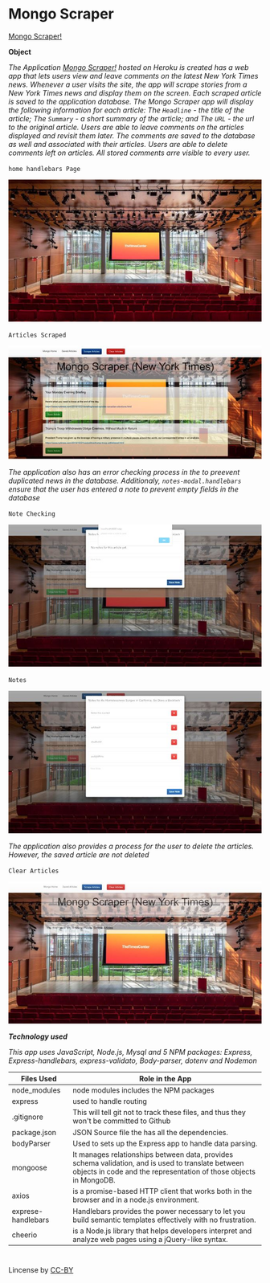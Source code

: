 # Mongo Scraper

[Mongo Scraper!](https://evening-savannah-93916.herokuapp.com/)

**Object**

_The Application [Mongo Scraper!](https://evening-savannah-93916.herokuapp.com) hosted on Heroku is created has a web app that lets users view and leave comments on the latest New York Times news. Whenever a user visits the site, the app will scrape stories from a New York Times news and display them on the screen. Each scraped article is saved to the application database. The Mongo Scraper app will display the following information for each article: The `Headline` - the title of the article; The `Summary` - a short summary of the article; and The `URL` - the url to the original article. Users are able to leave comments on the articles displayed and revisit them later. The comments are saved to the database as well and associated with their articles. Users are able to delete comments left on articles. All stored comments arre visible to every user._

`home handlebars Page`

<a href="#"><img src="https://github.com/fpinder/MongoScraper/blob/master/public/assets/images/backgroundRead.jpg" alt="Home Page"></a>

`Articles Scraped`

<a href="#"><img src="https://github.com/fpinder/MongoScraper/blob/master/public/assets/images/Capture2.jpg" alt="Articles Scraped"></a>

_The application also has an error checking process in the to preevent duplicated news in the database. Additionaly, `notes-modal.handlebars` ensure that the user has entered a note to prevent empty fields in the database_

`Note Checking`

<a href="#"><img src="https://github.com/fpinder/MongoScraper/blob/master/public/assets/images/Capture4.jpg" alt="Note Checking"></a>

`Notes`

<a href="#"><img src="https://github.com/fpinder/MongoScraper/blob/master/public/assets/images/Capture5.jpg" alt="Notes"></a>

_The application also provides a process for the user to delete the articles. However, the saved article are not deleted_

`Clear Articles`

<a href="#"><img src="https://github.com/fpinder/MongoScraper/blob/master/public/assets/images/Capture6.jpg" alt="Clear Articles"></a>

**_Technology used_**

_This app uses JavaScript, Node.js, Mysql and 5 NPM packages: Express, Express-handlebars, express-validato, Body-parser, dotenv and Nodemon_

| Files Used         | Role in the App                                                                                                                                                         |
| ------------------ | ----------------------------------------------------------------------------------------------------------------------------------------------------------------------- |
| node_modules       | node modules includes the NPM packages                                                                                                                                  |
| express            | used to handle routing                                                                                                                                                  |
| .gitignore         | This will tell git not to track these files, and thus they won't be committed to Github                                                                                 |
| package.json       | JSON Source file the has all the dependencies.                                                                                                                          |
| bodyParser         | Used to sets up the Express app to handle data parsing.                                                                                                                 |
| mongoose           | It manages relationships between data, provides schema validation, and is used to translate between objects in code and the representation of those objects in MongoDB. |
| axios              | is a promise-based HTTP client that works both in the browser and in a node.js environment.                                                                             |
| exprese-handlebars | Handlebars provides the power necessary to let you build semantic templates effectively with no frustration.                                                            |
| cheerio            | is a Node.js library that helps developers interpret and analyze web pages using a jQuery-like syntax.                                                                  |

#

Lincense by <a href="https://creativecommons.org/licenses/by/3.0/" rel="nofollow">CC-BY</a>
